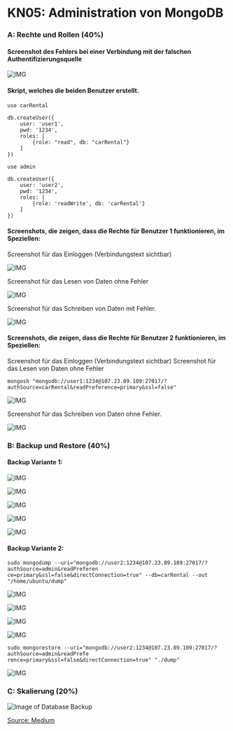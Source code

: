 # KN05: Administration von MongoDB

### A: Rechte und Rollen (40%)

#### Screenshot des Fehlers bei einer Verbindung mit der falschen Authentifizierungsquelle

![IMG](./bin/kn05a1.png)

#### Skript, welches die beiden Benutzer erstellt. 

```
use carRental

db.createUser({
    user: 'user1',
    pwd: '1234',
    roles: [
        {role: "read", db: "carRental"}
    ]
})
```

```
use admin

db.createUser({
    user: 'user2',
    pwd: '1234',
    roles: [
        {role: 'readWrite', db: 'carRental'}
    ]
})
```

#### Screenshots, die zeigen, dass die Rechte für Benutzer 1 funktionieren, im Speziellen:

Screenshot für das Einloggen (Verbindungstext sichtbar)

![IMG](./bin/loginvalidkn05a3.png)

Screenshot für das Lesen von Daten ohne Fehler

![IMG](./bin/loginvalidkn05a3.png)

Screenshot für das Schreiben von Daten mit Fehler.

![IMG](./bin/user1falieddatawrite.png)


#### Screenshots, die zeigen, dass die Rechte für Benutzer 2 funktionieren, im Speziellen:

Screenshot für das Einloggen (Verbindungstext sichtbar)
Screenshot für das Lesen von Daten ohne Fehler

```
mongosh "mongodb://user1:1234@107.23.89.109:27017/?authSource=carRental&readPreference=primary&ssl=false"
```

![IMG](./bin/successfullLoginandRead.png)

Screenshot für das Schreiben von Daten ohne Fehler.

![IMG](./bin/adminaddingcartruevlaid.png)


### B: Backup und Restore (40%)

#### Backup Variante 1: 


![IMG](./bin/kn05bfirstpic.png)

![IMG](./bin/snapshotkn05b.png)

![IMG](./bin/deletedcolllection.png)

![IMG](./bin/variante1recovered.png)

![IMG](./bin/recoveredthedumpkn05B.png)



#### Backup Variante 2:


```
sudo mongodump --uri="mongodb://user2:1234@107.23.89.109:27017/?authSource=admin&readPreferen
ce=primary&ssl=false&directConnection=true" --db=carRental --out "/home/ubuntu/dump"
```

![IMG](./bin/variante2erstebild.png)

![IMG](./bin/droppeddatabase.png)

![IMG](./bin/recoveredthedumpkn05B.png)

![IMG](./bin/afterrecoverzevytignhere.png)

```
sudo mongorestore --uri="mongodb://user2:1234@107.23.89.109:27017/?authSource=admin&readPrefe
rence=primary&ssl=false&directConnection=true" "./dump"
```

![IMG](./bin/proofkn05bfinal.png)


### C: Skalierung (20%)

![Image of Database Backup](https://miro.medium.com/v2/resize:fit:1400/format:webp/0*tOAcT4T5Rdg6Fx5z.png)

[Source: Medium](https://miro.medium.com/v2/resize:fit:1400/format:webp/0*tOAcT4T5Rdg6Fx5z.png)
